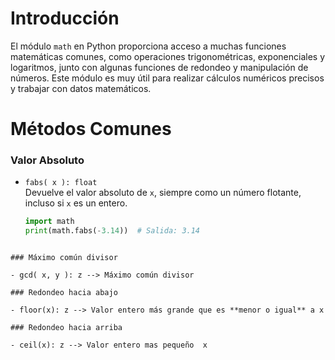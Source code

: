 
# Introducción

El módulo `math` en Python proporciona acceso a muchas funciones matemáticas comunes, como operaciones trigonométricas, exponenciales y logaritmos, junto con algunas funciones de redondeo y manipulación de números. Este módulo es muy útil para realizar cálculos numéricos precisos y trabajar con datos matemáticos.

# Métodos Comunes

### Valor Absoluto

- `fabs( x ): float`  
  Devuelve el valor absoluto de `x`, siempre como un número flotante, incluso si `x` es un entero.

  ```python
  import math
  print(math.fabs(-3.14))  # Salida: 3.14
```

### Máximo común divisor

- gcd( x, y ): z --> Máximo común divisor

### Redondeo hacia abajo

- floor(x): z --> Valor entero más grande que es **menor o igual** a x

### Redondeo hacia arriba

- ceil(x): z --> Valor entero mas pequeño  x

